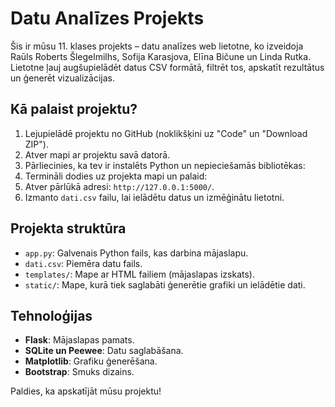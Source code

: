 # Datu Analīzes Projekts

Šis ir mūsu 11. klases projekts – datu analīzes web lietotne, ko izveidoja Raūls Roberts Šlegelmilhs, Sofija Karasjova, Elīna Bičune un Linda Rutka. Lietotne ļauj augšupielādēt datus CSV formātā, filtrēt tos, apskatīt rezultātus un ģenerēt vizualizācijas.

## Kā palaist projektu?

1. Lejupielādē projektu no GitHub (noklikšķini uz "Code" un "Download ZIP").
2. Atver mapi ar projektu savā datorā.
3. Pārliecinies, ka tev ir instalēts Python un nepieciešamās bibliotēkas:
4. Termināli dodies uz projekta mapi un palaid:
5. Atver pārlūkā adresi: `http://127.0.0.1:5000/`.
6. Izmanto `dati.csv` failu, lai ielādētu datus un izmēģinātu lietotni.

## Projekta struktūra
- `app.py`: Galvenais Python fails, kas darbina mājaslapu.
- `dati.csv`: Piemēra datu fails.
- `templates/`: Mape ar HTML failiem (mājaslapas izskats).
- `static/`: Mape, kurā tiek saglabāti ģenerētie grafiki un ielādētie dati.

## Tehnoloģijas
- **Flask**: Mājaslapas pamats.
- **SQLite un Peewee**: Datu saglabāšana.
- **Matplotlib**: Grafiku ģenerēšana.
- **Bootstrap**: Smuks dizains.

Paldies, ka apskatījāt mūsu projektu!
